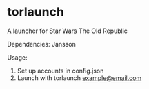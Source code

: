 torlaunch
=========

A launcher for Star Wars The Old Republic

Dependencies: Jansson

Usage: 


1. Set up accounts in config.json
2. Launch with torlaunch example@email.com
